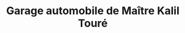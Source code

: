 ---
title: "Garage automobile de Maître Kalil Touré"
url: /forecariah/garage-automobile-de-maitre-kalil-toure/
shop: Autowerkstatt
---